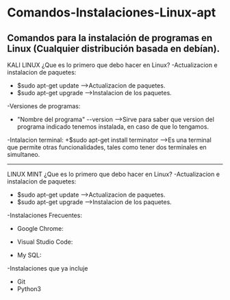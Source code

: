 # Comandos-Instalaciones-Linux-apt
Comandos para la instalación  de programas en Linux (Cualquier distribución basada en debían).
-------------------------------------------------------------------------------------------------------------------------------------------------------------------------
KALI LINUX
¿Que es lo primero que debo hacer en Linux?
-Actualizacion e instalacion de paquetes:

+ $sudo apt-get update -->Actualizacion de paquetes.
+ $sudo apt-get upgrade -->Instalacion de los paquetes.
 
-Versiones de programas:
+ "Nombre del programa" --version -->Sirve para saber que version del programa indicado tenemos instalada, en caso de que lo tengamos.

-Intalacion terminal:
+$sudo apt-get install terminator -->Es una terminal que permite otras funcionalidades, tales como tener dos terminales en simultaneo.

-------------------------------------------------------------------------------------------------------------------------------------------------------------------------
LINUX MINT
¿Que es lo primero que debo hacer en Linux?
-Actualizacion e instalacion de paquetes:

+ $sudo apt-get update -->Actualizacion de paquetes.
+ $sudo apt-get upgrade -->Instalacion de los paquetes.

-Instalaciones Frecuentes:

+ Google Chrome:

+ Visual Studio Code:

+ My SQL:

-Instalaciones que ya incluje
+ Git
+ Python3


